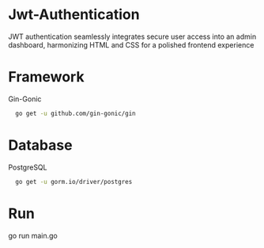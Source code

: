 
# Jwt-Authentication

JWT authentication seamlessly integrates secure user access into an admin dashboard, harmonizing HTML and CSS for a polished frontend experience 

# Framework

Gin-Gonic

```bash
  go get -u github.com/gin-gonic/gin
```
# Database 

PostgreSQL

```bash
  go get -u gorm.io/driver/postgres

```
# Run 
go run main.go
